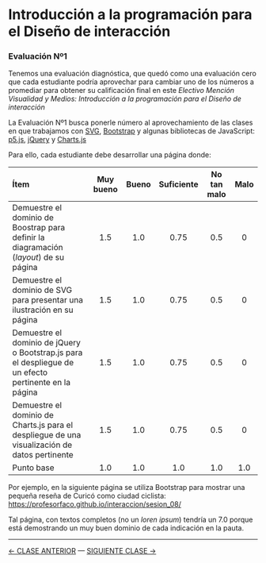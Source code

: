 # Introducción a la programación para el Diseño de interacción

### Evaluación Nº1

Tenemos una evaluación diagnóstica, que quedó como una evaluación cero que cada estudiante podría aprovechar para cambiar uno de los números a promediar para obtener su calificación final en este *Electivo Mención Visualidad y Medios: Introducción a la programación para el Diseño de interacción*

La Evaluación Nº1 busca ponerle número al aprovechamiento de las clases en que trabajamos con [SVG](https://developer.mozilla.org/es/docs/Web/SVG), [Bootstrap](https://getbootstrap.com/) y algunas bibliotecas de JavaScript: [p5.js](https://p5js.org/es/), [jQuery](https://jquery.com/) y [Charts.js](https://www.chartjs.org/)

Para ello, cada estudiante debe desarrollar una página donde: 

| Ítem | Muy bueno | Bueno | Suficiente | No tan malo | Malo |
|:--------|:------:|:-------:|:-------:|:-----:|:-----:|
| Demuestre el dominio de Boostrap para definir la diagramación (*layout*) de su página | 1.5 | 1.0 | 0.75 | 0.5 | 0 |
| Demuestre el dominio de SVG para presentar una ilustración en su página | 1.5 | 1.0 | 0.75 | 0.5 | 0 |
| Demuestre el dominio de jQuery o Bootstrap.js para el despliegue de un efecto pertinente en la página | 1.5 | 1.0 | 0.75 | 0.5 | 0 |
| Demuestre el dominio de Charts.js para el despliegue de una visualización de datos pertinente | 1.5 | 1.0 | 0.75 | 0.5 | 0 |
| Punto base | 1.0 | 1.0 | 1.0 | 1.0 | 1.0 |

Por ejemplo, en la siguiente página se utiliza Bootstrap para mostrar una pequeña reseña de Curicó como ciudad ciclista:
https://profesorfaco.github.io/interaccion/sesion_08/

Tal página, con textos completos (no un *loren ipsum*) tendría un 7.0 porque está demostrando un muy buen dominio de cada indicación en la pauta.

- - - - - - - - - - - - -

[← CLASE ANTERIOR](https://github.com/profesorfaco/interaccion/tree/main/sesion_07) — [SIGUIENTE CLASE →](https://github.com/profesorfaco/interaccion/tree/main/sesion_10)
